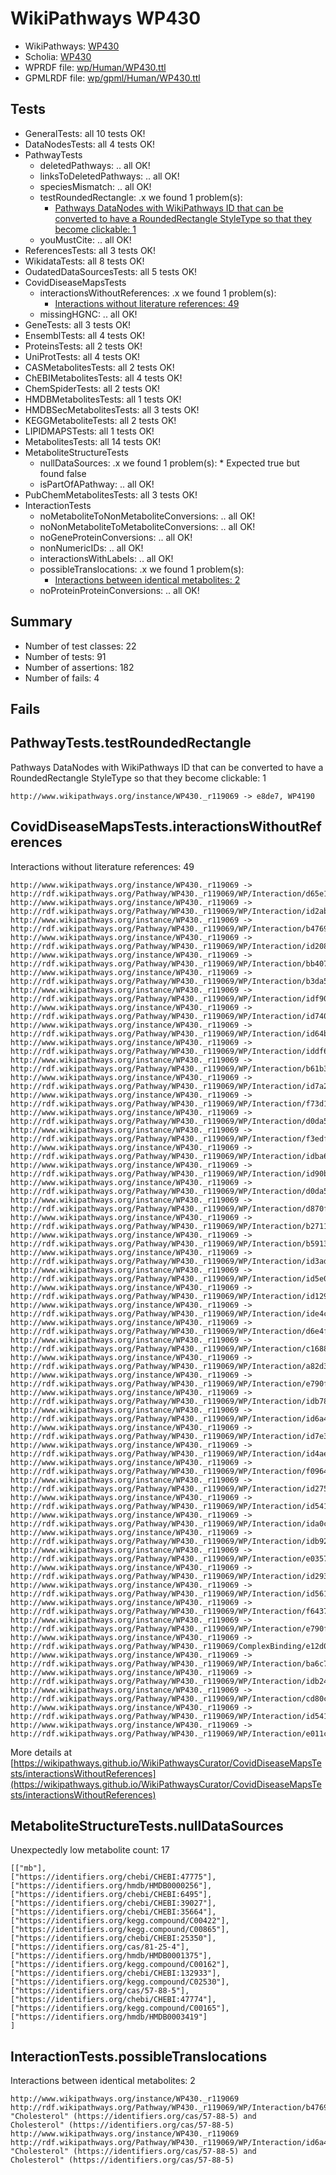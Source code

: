# WikiPathways WP430

* WikiPathways: [WP430](https://identifiers.org/wikipathways:WP430)
* Scholia: [WP430](https://scholia.toolforge.org/wikipathways/WP430)
* WPRDF file: [wp/Human/WP430.ttl](../wp/Human/WP430.ttl)
* GPMLRDF file: [wp/gpml/Human/WP430.ttl](../wp/gpml/Human/WP430.ttl)

## Tests
* GeneralTests: all 10 tests OK!
* DataNodesTests: all 4 tests OK!
* PathwayTests
    * deletedPathways: .. all OK!
    * linksToDeletedPathways: .. all OK!
    * speciesMismatch: .. all OK!
    * testRoundedRectangle: .x we found 1 problem(s):
        * [Pathways DataNodes with WikiPathways ID that can be converted to have a RoundedRectangle StyleType so that they become clickable: 1](#9fbad3cb)
    * youMustCite: .. all OK!
* ReferencesTests: all 3 tests OK!
* WikidataTests: all 8 tests OK!
* OudatedDataSourcesTests: all 5 tests OK!
* CovidDiseaseMapsTests
    * interactionsWithoutReferences: .x we found 1 problem(s):
        * [Interactions without literature references: 49](#9701cd47)
    * missingHGNC: .. all OK!
* GeneTests: all 3 tests OK!
* EnsemblTests: all 4 tests OK!
* ProteinsTests: all 2 tests OK!
* UniProtTests: all 4 tests OK!
* CASMetabolitesTests: all 2 tests OK!
* ChEBIMetabolitesTests: all 4 tests OK!
* ChemSpiderTests: all 2 tests OK!
* HMDBMetabolitesTests: all 1 tests OK!
* HMDBSecMetabolitesTests: all 3 tests OK!
* KEGGMetaboliteTests: all 2 tests OK!
* LIPIDMAPSTests: all 1 tests OK!
* MetabolitesTests: all 14 tests OK!
* MetaboliteStructureTests
    * nullDataSources: .x we found 1 problem(s):
            * Expected true but found false
    * isPartOfAPathway: .. all OK!
* PubChemMetabolitesTests: all 3 tests OK!
* InteractionTests
    * noMetaboliteToNonMetaboliteConversions: .. all OK!
    * noNonMetaboliteToMetaboliteConversions: .. all OK!
    * noGeneProteinConversions: .. all OK!
    * nonNumericIDs: .. all OK!
    * interactionsWithLabels: .. all OK!
    * possibleTranslocations: .x we found 1 problem(s):
        * [Interactions between identical metabolites: 2](#d59038c5)
    * noProteinProteinConversions: .. all OK!


## Summary

* Number of test classes: 22
* Number of tests: 91
* Number of assertions: 182
* Number of fails: 4

## Fails

<a name="9fbad3cb" />

## PathwayTests.testRoundedRectangle

Pathways DataNodes with WikiPathways ID that can be converted to have a RoundedRectangle StyleType so that they become clickable: 1
```
http://www.wikipathways.org/instance/WP430._r119069 -> e8de7, WP4190
 ```

<a name="9701cd47" />

## CovidDiseaseMapsTests.interactionsWithoutReferences

Interactions without literature references: 49
```
http://www.wikipathways.org/instance/WP430._r119069 -> http://rdf.wikipathways.org/Pathway/WP430._r119069/WP/Interaction/d65e1
http://www.wikipathways.org/instance/WP430._r119069 -> http://rdf.wikipathways.org/Pathway/WP430._r119069/WP/Interaction/id2abec5f6
http://www.wikipathways.org/instance/WP430._r119069 -> http://rdf.wikipathways.org/Pathway/WP430._r119069/WP/Interaction/b4769
http://www.wikipathways.org/instance/WP430._r119069 -> http://rdf.wikipathways.org/Pathway/WP430._r119069/WP/Interaction/id208b4fc4
http://www.wikipathways.org/instance/WP430._r119069 -> http://rdf.wikipathways.org/Pathway/WP430._r119069/WP/Interaction/bb407
http://www.wikipathways.org/instance/WP430._r119069 -> http://rdf.wikipathways.org/Pathway/WP430._r119069/WP/Interaction/b3da5
http://www.wikipathways.org/instance/WP430._r119069 -> http://rdf.wikipathways.org/Pathway/WP430._r119069/WP/Interaction/idf908f4d0
http://www.wikipathways.org/instance/WP430._r119069 -> http://rdf.wikipathways.org/Pathway/WP430._r119069/WP/Interaction/id740045bc
http://www.wikipathways.org/instance/WP430._r119069 -> http://rdf.wikipathways.org/Pathway/WP430._r119069/WP/Interaction/id64bad4e5
http://www.wikipathways.org/instance/WP430._r119069 -> http://rdf.wikipathways.org/Pathway/WP430._r119069/WP/Interaction/iddf620e37
http://www.wikipathways.org/instance/WP430._r119069 -> http://rdf.wikipathways.org/Pathway/WP430._r119069/WP/Interaction/b61b3
http://www.wikipathways.org/instance/WP430._r119069 -> http://rdf.wikipathways.org/Pathway/WP430._r119069/WP/Interaction/id7a2680f1
http://www.wikipathways.org/instance/WP430._r119069 -> http://rdf.wikipathways.org/Pathway/WP430._r119069/WP/Interaction/f73d1
http://www.wikipathways.org/instance/WP430._r119069 -> http://rdf.wikipathways.org/Pathway/WP430._r119069/WP/Interaction/d0da5_2
http://www.wikipathways.org/instance/WP430._r119069 -> http://rdf.wikipathways.org/Pathway/WP430._r119069/WP/Interaction/f3edf
http://www.wikipathways.org/instance/WP430._r119069 -> http://rdf.wikipathways.org/Pathway/WP430._r119069/WP/Interaction/idba67fe43
http://www.wikipathways.org/instance/WP430._r119069 -> http://rdf.wikipathways.org/Pathway/WP430._r119069/WP/Interaction/id90b15276
http://www.wikipathways.org/instance/WP430._r119069 -> http://rdf.wikipathways.org/Pathway/WP430._r119069/WP/Interaction/d0da5_1
http://www.wikipathways.org/instance/WP430._r119069 -> http://rdf.wikipathways.org/Pathway/WP430._r119069/WP/Interaction/d870f
http://www.wikipathways.org/instance/WP430._r119069 -> http://rdf.wikipathways.org/Pathway/WP430._r119069/WP/Interaction/b2711
http://www.wikipathways.org/instance/WP430._r119069 -> http://rdf.wikipathways.org/Pathway/WP430._r119069/WP/Interaction/b5913
http://www.wikipathways.org/instance/WP430._r119069 -> http://rdf.wikipathways.org/Pathway/WP430._r119069/WP/Interaction/id3adcd55e
http://www.wikipathways.org/instance/WP430._r119069 -> http://rdf.wikipathways.org/Pathway/WP430._r119069/WP/Interaction/id5e009fa2
http://www.wikipathways.org/instance/WP430._r119069 -> http://rdf.wikipathways.org/Pathway/WP430._r119069/WP/Interaction/id129bdce0
http://www.wikipathways.org/instance/WP430._r119069 -> http://rdf.wikipathways.org/Pathway/WP430._r119069/WP/Interaction/ide4c980d3
http://www.wikipathways.org/instance/WP430._r119069 -> http://rdf.wikipathways.org/Pathway/WP430._r119069/WP/Interaction/d6e4f
http://www.wikipathways.org/instance/WP430._r119069 -> http://rdf.wikipathways.org/Pathway/WP430._r119069/WP/Interaction/c1688
http://www.wikipathways.org/instance/WP430._r119069 -> http://rdf.wikipathways.org/Pathway/WP430._r119069/WP/Interaction/a82d3
http://www.wikipathways.org/instance/WP430._r119069 -> http://rdf.wikipathways.org/Pathway/WP430._r119069/WP/Interaction/e790f_1
http://www.wikipathways.org/instance/WP430._r119069 -> http://rdf.wikipathways.org/Pathway/WP430._r119069/WP/Interaction/idb782318c
http://www.wikipathways.org/instance/WP430._r119069 -> http://rdf.wikipathways.org/Pathway/WP430._r119069/WP/Interaction/id6a4e25b5
http://www.wikipathways.org/instance/WP430._r119069 -> http://rdf.wikipathways.org/Pathway/WP430._r119069/WP/Interaction/id7e3de2b
http://www.wikipathways.org/instance/WP430._r119069 -> http://rdf.wikipathways.org/Pathway/WP430._r119069/WP/Interaction/id4aefea78
http://www.wikipathways.org/instance/WP430._r119069 -> http://rdf.wikipathways.org/Pathway/WP430._r119069/WP/Interaction/f0964
http://www.wikipathways.org/instance/WP430._r119069 -> http://rdf.wikipathways.org/Pathway/WP430._r119069/WP/Interaction/id27510544
http://www.wikipathways.org/instance/WP430._r119069 -> http://rdf.wikipathways.org/Pathway/WP430._r119069/WP/Interaction/id54146f13_1
http://www.wikipathways.org/instance/WP430._r119069 -> http://rdf.wikipathways.org/Pathway/WP430._r119069/WP/Interaction/ida0c8b2c0
http://www.wikipathways.org/instance/WP430._r119069 -> http://rdf.wikipathways.org/Pathway/WP430._r119069/WP/Interaction/idb92332b0
http://www.wikipathways.org/instance/WP430._r119069 -> http://rdf.wikipathways.org/Pathway/WP430._r119069/WP/Interaction/e0357
http://www.wikipathways.org/instance/WP430._r119069 -> http://rdf.wikipathways.org/Pathway/WP430._r119069/WP/Interaction/id293d4568
http://www.wikipathways.org/instance/WP430._r119069 -> http://rdf.wikipathways.org/Pathway/WP430._r119069/WP/Interaction/id561097a3
http://www.wikipathways.org/instance/WP430._r119069 -> http://rdf.wikipathways.org/Pathway/WP430._r119069/WP/Interaction/f6437
http://www.wikipathways.org/instance/WP430._r119069 -> http://rdf.wikipathways.org/Pathway/WP430._r119069/WP/Interaction/e790f_2
http://www.wikipathways.org/instance/WP430._r119069 -> http://rdf.wikipathways.org/Pathway/WP430._r119069/ComplexBinding/e12d0
http://www.wikipathways.org/instance/WP430._r119069 -> http://rdf.wikipathways.org/Pathway/WP430._r119069/WP/Interaction/ba6c7
http://www.wikipathways.org/instance/WP430._r119069 -> http://rdf.wikipathways.org/Pathway/WP430._r119069/WP/Interaction/idb248dd5c
http://www.wikipathways.org/instance/WP430._r119069 -> http://rdf.wikipathways.org/Pathway/WP430._r119069/WP/Interaction/cd80c
http://www.wikipathways.org/instance/WP430._r119069 -> http://rdf.wikipathways.org/Pathway/WP430._r119069/WP/Interaction/id54146f13_2
http://www.wikipathways.org/instance/WP430._r119069 -> http://rdf.wikipathways.org/Pathway/WP430._r119069/WP/Interaction/e011c
```

More details at [https://wikipathways.github.io/WikiPathwaysCurator/CovidDiseaseMapsTests/interactionsWithoutReferences](https://wikipathways.github.io/WikiPathwaysCurator/CovidDiseaseMapsTests/interactionsWithoutReferences)

<a name="91904190" />

## MetaboliteStructureTests.nullDataSources

Unexpectedly low metabolite count: 17
```
[["mb"],
["https://identifiers.org/chebi/CHEBI:47775"],
["https://identifiers.org/hmdb/HMDB0000256"],
["https://identifiers.org/chebi/CHEBI:6495"],
["https://identifiers.org/chebi/CHEBI:39027"],
["https://identifiers.org/chebi/CHEBI:35664"],
["https://identifiers.org/kegg.compound/C00422"],
["https://identifiers.org/kegg.compound/C00865"],
["https://identifiers.org/chebi/CHEBI:25350"],
["https://identifiers.org/cas/81-25-4"],
["https://identifiers.org/hmdb/HMDB0001375"],
["https://identifiers.org/kegg.compound/C00162"],
["https://identifiers.org/chebi/CHEBI:132933"],
["https://identifiers.org/kegg.compound/C02530"],
["https://identifiers.org/cas/57-88-5"],
["https://identifiers.org/chebi/CHEBI:47774"],
["https://identifiers.org/kegg.compound/C00165"],
["https://identifiers.org/hmdb/HMDB0003419"]
]
```

<a name="d59038c5" />

## InteractionTests.possibleTranslocations

Interactions between identical metabolites: 2
```
http://www.wikipathways.org/instance/WP430._r119069 http://rdf.wikipathways.org/Pathway/WP430._r119069/WP/Interaction/b4769 "Cholesterol" (https://identifiers.org/cas/57-88-5) and 
Cholesterol" (https://identifiers.org/cas/57-88-5)
http://www.wikipathways.org/instance/WP430._r119069 http://rdf.wikipathways.org/Pathway/WP430._r119069/WP/Interaction/id6a4e25b5 "Cholesterol" (https://identifiers.org/cas/57-88-5) and 
Cholesterol" (https://identifiers.org/cas/57-88-5)
```

